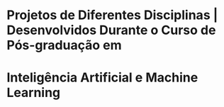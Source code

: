 # Projetos de Diferentes Disciplinas | Desenvolvidos Durante o Curso de Pós-graduação em 
# Inteligência Artificial e Machine Learning
